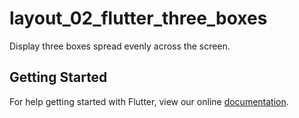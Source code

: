 # layout_02_flutter_three_boxes

Display three boxes spread evenly across the screen.

## Getting Started

For help getting started with Flutter, view our online
[documentation](https://flutter.io/).

